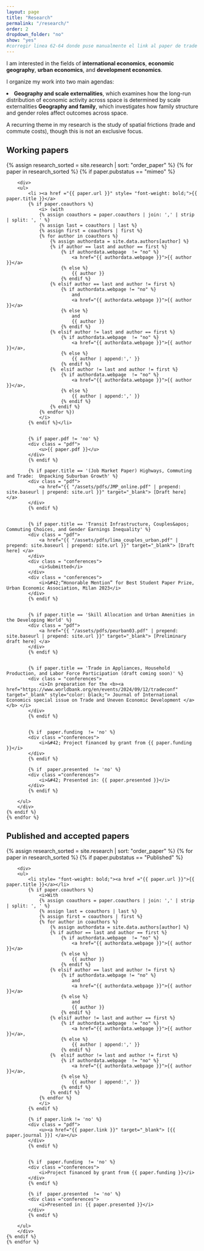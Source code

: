 ```yaml
---
layout: page
title: "Research"
permalink: "/research/"
order: 2
dropdown_folder: "no"
show: "yes"
#corregir linea 62-64 donde puse manualmente el link al paper de trade violence
---
```

<div>
	<p>I am interested in the fields of <b>international economics</b>, <b>economic geography</b>, <b>urban economics</b>, and <b>development economics</b>. </p>
</div>

<div>
	<p>I organize my work into two main agendas: 
	<li><b>Geography and scale externalities</b>, which examines how the long-run distribution of economic activity across space is determined by scale externalities 
    	<b>Geography and family</b>, which investigates how family structure and gender roles affect outcomes across space.</li> </p>
</div>


<div>
	<p>A recurring theme in my research is the study of spatial frictions (trade and commute costs), though this is not an exclusive focus. </p>
</div>


<h2> Working papers </h2>

<div>
	{% assign research_sorted = site.research | sort: "order_paper" %}
	{% for paper in research_sorted %}
	{% if paper.pubstatus == "mimeo" %}
			
		<div>
		<ul>	
			<li ><a href ="{{ paper.url }}" style= "font-weight: bold;">{{ paper.title }}</a>
			{% if paper.coauthors %}
				<i> (with
				{% assign coauthors = paper.coauthors | join: ',' | strip | split: ', ' %}
				{% assign last = coauthors | last %}
				{% assign first = coauthors | first %}
				{% for author in coauthors %}
					{% assign authordata = site.data.authors[author] %}
					{% if author == last and author == first %}
						{% if authordata.webpage  != "no" %}
							<a href="{{ authordata.webpage }}">{{ author }}</a>
						{% else %}
							{{ author }}
						{% endif %}
					{% elsif author == last and author != first %}
						{% if authordata.webpage != "no" %}
							and
							<a href="{{ authordata.webpage }}">{{ author }}</a>
						{% else %}
							and
							{{ author }}
						{% endif %}
					{% elsif author != last and author == first %}
						{% if authordata.webpage  != "no" %}
							<a href="{{ authordata.webpage }}">{{ author }}</a>,
						{% else %}
							{{ author | append:',' }}
						{% endif %}
					{%	elsif author != last and author != first %}
						{% if authordata.webpage  != "no" %}
							<a href="{{ authordata.webpage }}">{{ author }}</a>,
						{% else %}
							{{ author | append:',' }}
						{% endif %}
					{% endif %}
				{% endfor %})
				</i>
			{% endif %}</li>
			
			
			{% if paper.pdf != 'no' %}
			<div class = "pdf">
				<u>{{ paper.pdf }}</u>
			</div>
			{% endif %}
			
			{% if paper.title == '(Job Market Paper) Highways, Commuting and Trade:  Unpacking Suburban Growth' %}
			<div class = "pdf">
				<a href="{{ "/assets/pdfs/JMP_online.pdf" | prepend: site.baseurl | prepend: site.url }}" target="_blank"> [Draft here] </a>
			</div>
			{% endif %}					
				
			
			{% if paper.title == 'Transit Infrastructure, Couples&apos; Commuting Choices, and Gender Earnings Inequality' %}
			<div class = "pdf">
				<a href="{{ "/assets/pdfs/lima_couples_urban.pdf" | prepend: site.baseurl | prepend: site.url }}" target="_blank"> [Draft here] </a>
			</div>
			<div class = "conferences">
				<i>Submitted</i>
			</div>				
			<div class = "conferences">
				<i>&#42;“Honorable Mention” for Best Student Paper Prize, Urban Economic Association, Milan 2023</i>
			</div>			
			{% endif %}
			
			
			{% if paper.title == 'Skill Allocation and Urban Amenities in the Developing World' %}
			<div class = "pdf">
				<a href="{{ "/assets/pdfs/peurban03.pdf" | prepend: site.baseurl | prepend: site.url }}" target="_blank"> [Preliminary draft here] </a>
			</div>
			{% endif %}			
			
			
			{% if paper.title == 'Trade in Appliances, Household Production, and Labor Force Participation (draft coming soon)' %}	
			<div class = "conferences">
				<i>In preparation for the <b><a href="https://www.worldbank.org/en/events/2024/09/12/tradeconf" target="_blank" style="color: black;"> Journal of International Economics special issue on Trade and Uneven Economic Development </a></b> </i>
			</div>			
			{% endif %}			
			
			
			{% if  paper.funding  != 'no' %}
			<div class ="conferences">
				<i>&#42; Project financed by grant from {{ paper.funding }}</i>
			</div>
			{% endif %}
			
			{% if  paper.presented  != 'no' %}
			<div class ="conferences">
				<i>&#42; Presented in: {{ paper.presented }}</i>
			</div>
			{% endif %}						
					
		</ul>	
		</div>
	{% endif %}	
	{% endfor %}
</div>





<h2> Published and accepted papers </h2>
<div>
	{% assign research_sorted = site.research | sort: "order_paper" %}
	{% for paper in research_sorted %}
	{% if paper.pubstatus == "Published" %}
			
		<div>
		<ul>	
			<li style= "font-weight: bold;"><a href ="{{ paper.url }}">{{ paper.title }}</a></li>
			{% if paper.coauthors %}
				<i>With
				{% assign coauthors = paper.coauthors | join: ',' | strip | split: ', ' %}
				{% assign last = coauthors | last %}
				{% assign first = coauthors | first %}
				{% for author in coauthors %}
					{% assign authordata = site.data.authors[author] %}
					{% if author == last and author == first %}
						{% if authordata.webpage  != "no" %}
							<a href="{{ authordata.webpage }}">{{ author }}</a>
						{% else %}
							{{ author }}
						{% endif %}
					{% elsif author == last and author != first %}
						{% if authordata.webpage != "no" %}
							and
							<a href="{{ authordata.webpage }}">{{ author }}</a>
						{% else %}
							and
							{{ author }}
						{% endif %}
					{% elsif author != last and author == first %}
						{% if authordata.webpage  != "no" %}
							<a href="{{ authordata.webpage }}">{{ author }}</a>,
						{% else %}
							{{ author | append:',' }}
						{% endif %}
					{%	elsif author != last and author != first %}
						{% if authordata.webpage  != "no" %}
							<a href="{{ authordata.webpage }}">{{ author }}</a>,
						{% else %}
							{{ author | append:',' }}
						{% endif %}
					{% endif %}
				{% endfor %}
				</i>
			{% endif %}
				
			{% if paper.link != 'no' %}
			<div class = "pdf">
				<u><a href="{{ paper.link }}" target="_blank"> [{{ paper.journal }}] </a></u>
			</div>
			{% endif %}
					
			
			{% if  paper.funding  != 'no' %}
			<div class ="conferences">
				<i>Project financed by grant from {{ paper.funding }}</i>
			</div>
			{% endif %}
						
			{% if  paper.presented  != 'no' %}
			<div class ="conferences">
				<i>Presented in: {{ paper.presented }}</i>
			</div>
			{% endif %}						
					
		</ul>	
		</div>
	{% endif %}	
	{% endfor %}
</div>

